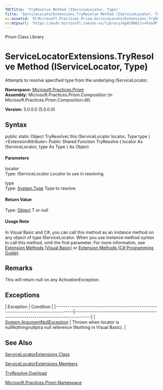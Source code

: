 ```yaml
---
TOCTitle: 'TryResolve Method (IServiceLocator, Type)'
Title: 'ServiceLocatorExtensions.TryResolve Method (IServiceLocator, Type) (Microsoft.Practices.Prism)'
ms:assetid: 'M:Microsoft.Practices.Prism.ServiceLocatorExtensions.TryResolve(Microsoft.Practices.ServiceLocation.IServiceLocator,System.Type)'
ms:mtpsurl: 'https://msdn.microsoft.com/en-us/library/Gg419001(v=PandP.50)'
---
```


Prism Class Library

ServiceLocatorExtensions.TryResolve Method (IServiceLocator, Type)
======================================================================

Attempts to resolve specified type from the underlying IServiceLocator.

**Namespace:** [Microsoft.Practices.Prism](https://msdn.microsoft.com/n:microsoft.practices.prism)
**Assembly:** Microsoft.Practices.Prism.Composition (in Microsoft.Practices.Prism.Composition.dll)

**Version:** 5.0.0.0 (5.0.0.0)

## Syntax


<span id="syntaxToggle"></span>public static Object TryResolve( this IServiceLocator locator, Type type )&lt;ExtensionAttribute&gt; Public Shared Function TryResolve ( locator As IServiceLocator, type As Type ) As Object
#### Parameters

locator  
Type: IServiceLocator
Locator to use in resolving.

type  
Type: [System.Type](http://msdn2.microsoft.com/en-us/library/42892f65)
Type to resolve.

#### Return Value

Type: [Object](http://msdn2.microsoft.com/en-us/library/e5kfa45b)
T or null
#### Usage Note

In Visual Basic and C\#, you can call this method as an instance method on any object of type IServiceLocator. When you use instance method syntax to call this method, omit the first parameter. For more information, see [Extension Methods (Visual Basic)](http://msdn.microsoft.com/en-us/library/bb384936.aspx) or [Extension Methods (C\# Programming Guide)](http://msdn.microsoft.com/en-us/library/bb383977.aspx).

Remarks
-------

<span id="remarksToggle"></span> This will return null on any ActivationException.

Exceptions
----------

<span id="exceptionsToggle"></span>
| Exception                                                                             | Condition                                                                            |
|---------------------------------------------------------------------------------------|--------------------------------------------------------------------------------------|
| [System.ArgumentNullException](http://msdn2.microsoft.com/en-us/library/27426hcy) | Thrown when locator is nullNothingnullptra null reference (Nothing in Visual Basic). |

See Also
--------


[ServiceLocatorExtensions Class](https://msdn.microsoft.com/t:microsoft.practices.prism.servicelocatorextensions)

[ServiceLocatorExtensions Members](https://msdn.microsoft.com/allmembers.t:microsoft.practices.prism.servicelocatorextensions)

[TryResolve Overload](https://msdn.microsoft.com/overload:microsoft.practices.prism.servicelocatorextensions.tryresolve)

[Microsoft.Practices.Prism Namespace](https://msdn.microsoft.com/n:microsoft.practices.prism)
